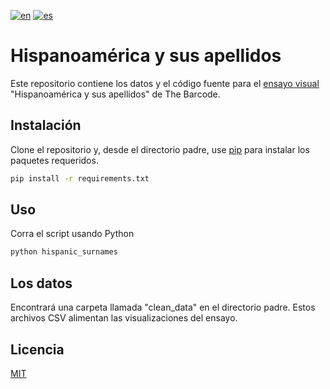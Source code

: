 [![en](https://img.shields.io/badge/lang-en-red.svg)](https://github.com/TheBarcodeProject/hispanic-surnames/blob/main/README.md)
[![es](https://img.shields.io/badge/lang-es-yellow.svg)](https://github.com/TheBarcodeProject/hispanic-surnames/blob/main/README.es.md)


# Hispanoamérica y sus apellidos

Este repositorio contiene los datos y el código fuente para el [ensayo visual](https://www.thebarcode.io/el-nombre-del-padre/ 'El nombre del padre') "Hispanoamérica y sus apellidos" de The Barcode.

## Instalación

Clone el repositorio y, desde el directorio padre, use [pip](https://pip.pypa.io/en/stable/) para instalar los paquetes requeridos.

```bash
pip install -r requirements.txt
```

## Uso

Corra el script usando Python

```python
python hispanic_surnames
```

## Los datos
Encontrará una carpeta llamada "clean_data" en el directorio padre. Estos archivos CSV alimentan las visualizaciones del ensayo.


## Licencia
[MIT](https://choosealicense.com/licenses/mit/)